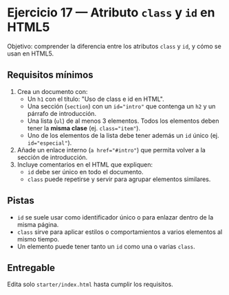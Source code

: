 # Ejercicio 17 — Atributo `class` y `id` en HTML5

Objetivo: comprender la diferencia entre los atributos `class` y `id`, y cómo se usan en HTML5.

## Requisitos mínimos

1. Crea un documento con:
   - Un `h1` con el título: "Uso de class e id en HTML".
   - Una sección (`section`) con un `id="intro"` que contenga un `h2` y un párrafo de introducción.
   - Una lista (`ul`) de al menos 3 elementos. Todos los elementos deben tener la **misma clase** (ej. `class="item"`).
   - Uno de los elementos de la lista debe tener además un `id` único (ej. `id="especial"`).
2. Añade un enlace interno (`a href="#intro"`) que permita volver a la sección de introducción.
3. Incluye comentarios en el HTML que expliquen:
   - `id` debe ser único en todo el documento.
   - `class` puede repetirse y servir para agrupar elementos similares.

## Pistas

- `id` se suele usar como identificador único o para enlazar dentro de la misma página.
- `class` sirve para aplicar estilos o comportamientos a varios elementos al mismo tiempo.
- Un elemento puede tener tanto un `id` como una o varias `class`.

## Entregable

Edita solo `starter/index.html` hasta cumplir los requisitos.

